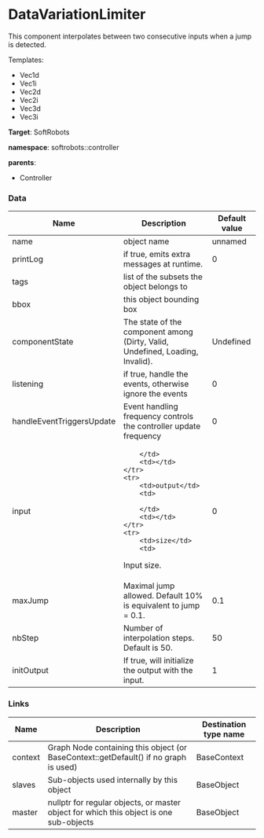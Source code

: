 <!-- generate_doc -->
# DataVariationLimiter

This component interpolates between two consecutive inputs when a jump is detected.


Templates:

- Vec1d
- Vec1i
- Vec2d
- Vec2i
- Vec3d
- Vec3i

__Target__: SoftRobots

__namespace__: softrobots::controller

__parents__:

- Controller

### Data

<table>
    <thead>
        <tr>
            <th>Name</th>
            <th>Description</th>
            <th>Default value</th>
        </tr>
    </thead>
    <tbody>
	<tr>
		<td>name</td>
		<td>
object name
		</td>
		<td>unnamed</td>
	</tr>
	<tr>
		<td>printLog</td>
		<td>
if true, emits extra messages at runtime.
		</td>
		<td>0</td>
	</tr>
	<tr>
		<td>tags</td>
		<td>
list of the subsets the object belongs to
		</td>
		<td></td>
	</tr>
	<tr>
		<td>bbox</td>
		<td>
this object bounding box
		</td>
		<td></td>
	</tr>
	<tr>
		<td>componentState</td>
		<td>
The state of the component among (Dirty, Valid, Undefined, Loading, Invalid).
		</td>
		<td>Undefined</td>
	</tr>
	<tr>
		<td>listening</td>
		<td>
if true, handle the events, otherwise ignore the events
		</td>
		<td>0</td>
	</tr>
	<tr>
		<td>handleEventTriggersUpdate</td>
		<td>
Event handling frequency controls the controller update frequency
		</td>
		<td>0</td>
	</tr>
	<tr>
		<td>input</td>
		<td>
 
		</td>
		<td></td>
	</tr>
	<tr>
		<td>output</td>
		<td>
 
		</td>
		<td></td>
	</tr>
	<tr>
		<td>size</td>
		<td>
Input size.
		</td>
		<td>0</td>
	</tr>
	<tr>
		<td>maxJump</td>
		<td>
Maximal jump allowed. Default 10% is equivalent to jump = 0.1.
		</td>
		<td>0.1</td>
	</tr>
	<tr>
		<td>nbStep</td>
		<td>
Number of interpolation steps. Default is 50.
		</td>
		<td>50</td>
	</tr>
	<tr>
		<td>initOutput</td>
		<td>
If true, will initialize the output with the input.
		</td>
		<td>1</td>
	</tr>

</tbody>
</table>

### Links


| Name | Description | Destination type name |
| ---- | ----------- | --------------------- |
|context|Graph Node containing this object (or BaseContext::getDefault() if no graph is used)|BaseContext|
|slaves|Sub-objects used internally by this object|BaseObject|
|master|nullptr for regular objects, or master object for which this object is one sub-objects|BaseObject|

